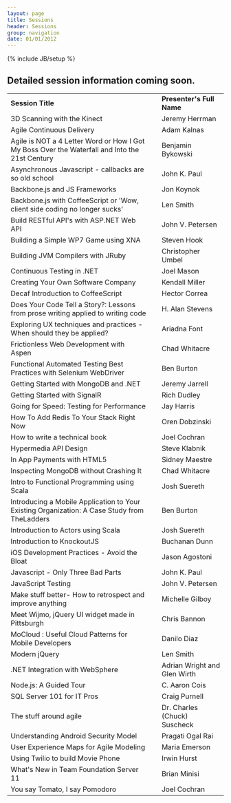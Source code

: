 ```yaml
---
layout: page
title: Sessions
header: Sessions
group: navigation
date: 01/01/2012
---
```

{% include JB/setup %}

<div><h2>Detailed session information coming soon.</h2></div>
<table cellspacing="0" cellpadding="0">
  
  <tr>
    <td><strong>Session    Title</strong></td>
    <td>&nbsp;</td>
    <td><strong>Presenter's Full Name</strong></td>
  </tr>
  <tr>
    <td>3D    Scanning with the Kinect</td>
    <td>&nbsp;</td>
    <td>Jeremy Herrman</td>
  </tr>
  <tr>
    <td>Agile    Continuous Delivery</td>
    <td>&nbsp;</td>
    <td>Adam Kalnas</td>
  </tr>
  <tr>
    <td>Agile is    NOT a 4 Letter Word or How I Got My Boss Over the Waterfall and Into the 21st    Century</td>
    <td>&nbsp;</td>
    <td>Benjamin Bykowski</td>
  </tr>
  <tr>
    <td>Asynchronous    Javascript - callbacks are so old school</td>
    <td>&nbsp;</td>
    <td>John K. Paul</td>
  </tr>
  <tr>
    <td>Backbone.js    and JS Frameworks</td>
    <td>&nbsp;</td>
    <td>Jon Koynok</td>
  </tr>
  <tr>
    <td>Backbone.js    with CoffeeScript or 'Wow, client side coding no longer sucks'</td>
    <td>&nbsp;</td>
    <td>Len Smith</td>
  </tr>
  <tr>
    <td>Build    RESTful API's with ASP.NET Web API</td>
    <td>&nbsp;</td>
    <td>John V. Petersen</td>
  </tr>
  <tr>
    <td>Building    a Simple WP7 Game using XNA&nbsp;</td>
    <td>&nbsp;</td>
    <td>Steven Hook</td>
  </tr>
  <tr>
    <td>Building    JVM Compilers with JRuby</td>
    <td>&nbsp;</td>
    <td>Christopher Umbel</td>
  </tr>
  <tr>
    <td>Continuous    Testing in .NET</td>
    <td>&nbsp;</td>
    <td>Joel Mason</td>
  </tr>
  <tr>
    <td>Creating    Your Own Software Company</td>
    <td>&nbsp;</td>
    <td>Kendall Miller</td>
  </tr>
  <tr>
    <td>Decaf    Introduction to CoffeeScript</td>
    <td>&nbsp;</td>
    <td>Hector Correa</td>
  </tr>
  <tr>
    <td>Does    Your Code Tell a Story?: Lessons from prose writing applied to writing code</td>
    <td>&nbsp;</td>
    <td>H. Alan Stevens</td>
  </tr>
  <tr>
    <td>Exploring    UX techniques and practices - When should they be applied?</td>
    <td>&nbsp;</td>
    <td>Ariadna Font</td>
  </tr>
  <tr>
    <td>Frictionless    Web Development with Aspen</td>
    <td>&nbsp;</td>
    <td>Chad Whitacre</td>
  </tr>
  <tr>
    <td>Functional    Automated Testing Best Practices with Selenium WebDriver</td>
    <td>&nbsp;</td>
    <td>Ben Burton</td>
  </tr>
  <tr>
    <td>Getting    Started with MongoDB and .NET</td>
    <td>&nbsp;</td>
    <td>Jeremy Jarrell</td>
  </tr>
  <tr>
    <td>Getting    Started with SignalR</td>
    <td>&nbsp;</td>
    <td>Rich Dudley</td>
  </tr>
  <tr>
    <td>Going    for Speed: Testing for Performance</td>
    <td>&nbsp;</td>
    <td>Jay Harris</td>
  </tr>
  <tr>
    <td>How To    Add Redis To Your Stack Right Now</td>
    <td>&nbsp;</td>
    <td>Oren Dobzinski</td>
  </tr>
  <tr>
    <td>How to    write a technical book</td>
    <td>&nbsp;</td>
    <td>Joel Cochran</td>
  </tr>
  <tr>
    <td>Hypermedia    API Design</td>
    <td>&nbsp;</td>
    <td>Steve Klabnik</td>
  </tr>
  <tr>
    <td>In App    Payments with HTML5</td>
    <td>&nbsp;</td>
    <td>Sidney Maestre</td>
  </tr>
  <tr>
    <td>Inspecting    MongoDB without Crashing It</td>
    <td>&nbsp;</td>
    <td>Chad Whitacre</td>
  </tr>
  <tr>
    <td>Intro    to Functional Programming using Scala</td>
    <td>&nbsp;</td>
    <td>Josh Suereth</td>
  </tr>
  <tr>
    <td>Introducing    a Mobile Application to Your Existing Organization: A Case Study from    TheLadders</td>
    <td>&nbsp;</td>
    <td>Ben Burton</td>
  </tr>
  <tr>
    <td>Introduction    to Actors using Scala</td>
    <td>&nbsp;</td>
    <td>Josh Suereth</td>
  </tr>
  <tr>
    <td>Introduction    to KnockoutJS</td>
    <td>&nbsp;</td>
    <td>Buchanan Dunn</td>
  </tr>
  <tr>
    <td>iOS    Development Practices - Avoid the Bloat</td>
    <td>&nbsp;</td>
    <td>Jason Agostoni</td>
  </tr>
  <tr>
    <td>Javascript    - Only Three Bad Parts</td>
    <td>&nbsp;</td>
    <td>John K. Paul</td>
  </tr>
  <tr>
    <td>JavaScript    Testing</td>
    <td>&nbsp;</td>
    <td>John V. Petersen</td>
  </tr>
  <tr>
    <td>Make    stuff better- How to retrospect and improve anything</td>
    <td>&nbsp;</td>
    <td>Michelle Gilboy</td>
  </tr>
  <tr>
    <td>Meet    Wijmo, jQuery UI widget made in Pittsburgh</td>
    <td>&nbsp;</td>
    <td>Chris Bannon</td>
  </tr>
  <tr>
    <td>MoCloud    : Useful Cloud Patterns for Mobile Developers</td>
    <td>&nbsp;</td>
    <td>Danilo Diaz</td>
  </tr>
  <tr>
    <td>Modern    jQuery</td>
    <td>&nbsp;</td>
    <td>Len Smith</td>
  </tr>
  <tr>
    <td>.NET    Integration with WebSphere</td>
    <td>&nbsp;</td>
    <td>Adrian Wright and Glen Wirth</td>
  </tr>
  <tr>
    <td>Node.js:    A Guided Tour</td>
    <td>&nbsp;</td>
    <td>C. Aaron Cois</td>
  </tr>
  <tr>
    <td>SQL    Server 101 for IT Pros</td>
    <td>&nbsp;</td>
    <td>Craig Purnell</td>
  </tr>
  <tr>
    <td>The    stuff around agile</td>
    <td>&nbsp;</td>
    <td>Dr. Charles (Chuck) Suscheck</td>
  </tr>
  <tr>
    <td>Understanding    Android Security Model</td>
    <td>&nbsp;</td>
    <td>Pragati Ogal Rai</td>
  </tr>
  <tr>
    <td>User    Experience Maps for Agile Modeling</td>
    <td>&nbsp;</td>
    <td>Maria Emerson</td>
  </tr>
  <tr>
    <td>Using    Twilio to build Movie Phone</td>
    <td>&nbsp;</td>
    <td>Irwin Hurst</td>
  </tr>
  <tr>
    <td>What's    New in Team Foundation Server 11</td>
    <td>&nbsp;</td>
    <td>Brian Minisi</td>
  </tr>
  <tr>
    <td>You say    Tomato, I say Pomodoro</td>
    <td>&nbsp;</td>
    <td>Joel Cochran</td>
  </tr>
</table>


